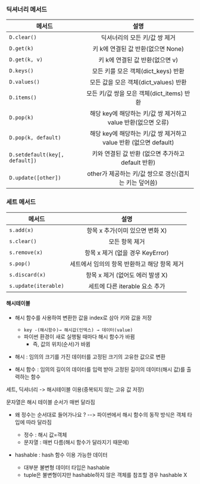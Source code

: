 ### 딕셔너리 메서드

| 메서드 | 설명 |
| ------ | :---:|
| `D.clear()` | 딕셔너리의 모든 키/값 쌍 제거 |
| `D.get(k)` | 키 k에 연결된 값 반환(없으면 None) |
| `D.get(k, v)` | 키 k에 연결된 값 반환(없으면 v) |
| `D.keys()` | 모든 키를 모은 객체(dict_keys) 반환 |
| `D.values()` | 모든 값을 모은 객체(dict_values) 반환 |
| `D.items()` | 모든 키/값 쌍을 모은 객체(dict_items) 반환 |
| `D.pop(k)` | 해당 key에 해당하는 키/값 쌍 제거하고 value 반환(없으면 오류) |
| `D.pop(k, default)` | 해당 key에 해당하는 키/값 쌍 제거하고 value 반환 (없으면 default)|
| `D.setdefault(key[, default])` | 키와 연결된 값 반환 (없으면 추가하고 default 반환) |
| `D.update([other])` | other가 제공하는 키/값 쌍으로 갱신(겹치는 키는 덮어씀) |



### 세트 메서드

|메서드|설명|
|---|:---:|
|`s.add(x)`|항목 x 추가(이미 있으면 변화 X)|
|`s.clear()`|모든 항목 제거|
|`s.remove(x)`|항목 x 제거 (없을 경우 KeyError)|
|`s.pop()`| 세트에서 임의의 항목 반환하고 해당 항목 제거|
|`s.discard(x)`|항목 x 제거 (없어도 에러 발생 X) |
|`s.update(iterable)`| 세트에 다른 iterable 요소 추가 |


#### 해시테이블
- 해시 함수를 사용하여 변환한 값을 index로 삼아 키와 값을 저장
    - `key -(해시함수)→ 해시값(인덱스) → 데이터(value)`
    - 파이썬 환경이 새로 실행될 때마다 해시 함수가 바뀜 
        - 즉, 값의 위치(순서)가 바뀜

- 해시 : 임의의 크기를 가진 데이터를 고정된 크기의 고유한 값으로 변환
- 해시 함수 : 임의의 길이의 데이터를 입력 받아 고정된 길이의 데이터(해시 값)를 출력하는 함수

세트, 딕셔너리 -> 해시테이블 이용(중복되지 않는 고유 값 저장)

문자열은 해시 테이블 순서가 매번 달라짐
- 왜 정수는 순서대로 들어가나요 ?
    --> 파이썬에서 해시 함수의 동작 방식은 객체 타입에 따라 달라짐
    - 정수 : 해시 값=객체
    - 문자열 : 매번 다름(해시 함수가 달라지기 때문에)

- hashable : hash 함수 이용 가능한 데이터
    - 대부분 불변형 데이터 타입은 hashable
    - tuple은 불변형이지만 hashable하지 않은 객체를 참조할 경우 hashable X


